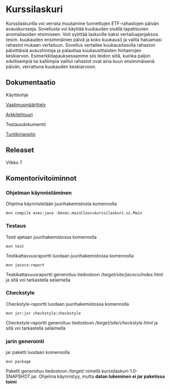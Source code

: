 # Kurssilaskuri

Kurssilaskurilla voi verrata muutamine tunnettujen ETF-rahastojen päivän avauskursseja. Sovellusta voi käyttää kuukauden sisällä tapahtuvien anomaliaoiden etsimiseen. Voit syöttää laskurille kaksi vertailuajanjaksoa (esim. kuukauden ensimmäinen päivä ja koko kuukausi) ja valita haluamasi rahastot mukaan vertailuun. Sovellus vertailee kuukausitasolla rahaston päivittäisiä avaushintoja ja palauttaa kuukausittaisten hintaerojen keskiarvon. Esimerkkitapauksessamme siis teidon siitä, kuinka paljon edullisempiä tai kalliimpia valitut rahastot ovat aina kuun ensimmäisenä päivän, verrattuna kuukauden keskiarvoon.

## Dokumentaatio

Käyttöohje

[Vaatimusmäärittely](https://github.com/Haimis/ot-harjoitustyo/blob/master/dokumentaatio/vaatimusmaarittely.md)

[Arkkitehtuuri](https://github.com/Haimis/ot-harjoitustyo/blob/master/dokumentaatio/arkkitehtuuri.md)

Testausdokumentti

[Tuntikirjanpito](https://github.com/Haimis/ot-harjoitustyo/blob/master/dokumentaatio/tuntikirjanpito.md)

## Releaset

Viikko 7

## Komentorivitoiminnot

### Ohjelman käynnistäminen

Ohjelma käynnistetään juurihakemistosta komennolla

```
mvn compile exec:java -Dexec.mainClass=kurssilaskuri.ui.Main
```

### Testaus

Testi ajetaan juurihakemistossa komennolla

```
mvn test
```

Testikattavuusraportti luodaan juurihakemistossa komennolla

```
mvn jacoco:report
```
Teskikattavuusraportti generoituu tiedostoon _/target/site/jacoco/index.html_ ja sitä voi tarkastella selaimella

### Checkstyle

Checkstyle-raportti luodaan juurihakemistossa komennolla

```
mvn jxr:jxr checkstyle:checkstyle
```
Checkstyle-raportti generoituu tiedostoon _/target/site/checkstyle.html_ ja sitä voi tarkastella selaimella

### jarin generointi

jar paketti luodaan komennolla 

```
mvn package
```
Paketti generoituu tiedostoon _/target/_ nimellä kurssilaskuri-1.0-SNAPSHOT.jar. Ohjelma käynnistyy, mutta **datan lukeminen ei jar paketissa toimi**
